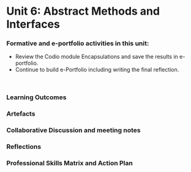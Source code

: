 # Unit 6: Abstract Methods and Interfaces

### Formative and e-portfolio activities in this unit:
 - Review the Codio module Encapsulations and save the results in e-portfolio.
 - Continue to build e-Portfolio including writing the final reflection.
</br>

### Learning Outcomes
### Artefacts
### Collaborative Discussion and meeting notes
### Reflections
### Professional Skills Matrix and Action Plan
